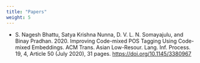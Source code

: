 ```yaml
---
title: "Papers"
weight: 5
---
```

- S. Nagesh Bhattu, Satya Krishna Nunna, D. V. L. N. Somayajulu, and Binay Pradhan. 2020. Improving Code-mixed POS Tagging Using Code-mixed Embeddings. ACM Trans. Asian Low-Resour. Lang. Inf. Process. 19, 4, Article 50 (July 2020), 31 pages. https://doi.org/10.1145/3380967